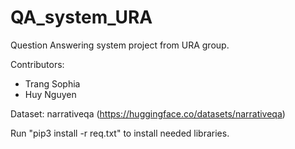 # QA_system_URA
Question Answering system project from URA group. 

Contributors:
- Trang Sophia
- Huy Nguyen

Dataset: narrativeqa (https://huggingface.co/datasets/narrativeqa)

Run "pip3 install -r req.txt" to install needed libraries.